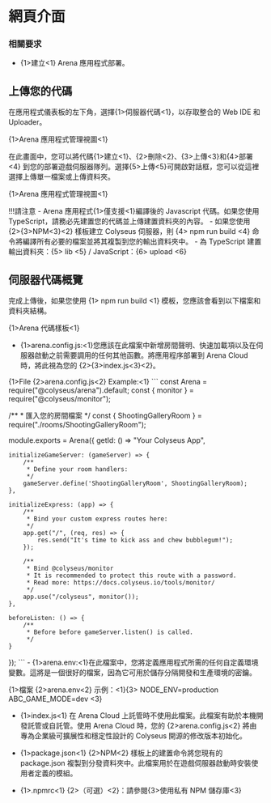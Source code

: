# 網頁介面

### 相關要求

* {1>建立<1} Arena 應用程式部署。

## 上傳您的代碼
在應用程式儀表板的左下角，選擇{1>伺服器代碼<1}，以存取整合的 Web IDE 和 Uploader。 

{1>Arena 應用程式管理視圖<1}

在此畫面中，您可以將代碼{1>建立<1}、{2>刪除<2}、{3>上傳<3}和{4>部署<4} 到您的部署遊戲伺服器隊列。選擇{5>上傳<5}可開啟對話框，您可以從這裡選擇上傳單一檔案或上傳資料夾。 

{1>Arena 應用程式管理視圖<1}

!!!請注意 - Arena 應用程式{1>僅支援<1}編譯後的 Javascript 代碼。如果您使用 TypeScript，請務必先建置您的代碼並上傳建置資料夾的內容。 - 如果您使用 {2>{3>NPM<3}<2} 樣板建立 Colyseus 伺服器，則 {4> npm run build <4} 命令將編譯所有必要的檔案並將其複製到您的輸出資料夾中。 - 為 TypeScript 建置輸出資料夾：{5> lib <5} / JavaScript：{6> upload <6}

## 伺服器代碼概覽

完成上傳後，如果您使用 {1> npm run build <1} 模板，您應該會看到以下檔案和資料夾結構。 

{1>Arena 代碼樣板<1}

- {1>arena.config.js:<1}您應該在此檔案中新增房間聲明、快速加載項以及在伺服器啟動之前需要調用的任何其他函數。將應用程序部署到 Arena Cloud 時，將此視為您的 {2>{3>index.js<3}<2}。

{1>File {2>arena.config.js<2} Example:<1} \`\`\` const Arena = require("@colyseus/arena").default; const { monitor } = require("@colyseus/monitor");

/\** * 匯入您的房間檔案 \*/ const { ShootingGalleryRoom } = require("./rooms/ShootingGalleryRoom");

module.exports = Arena({ getId: () => "Your Colyseus App",

    initializeGameServer: (gameServer) => {
        /**
         * Define your room handlers:
         */
        gameServer.define('ShootingGalleryRoom', ShootingGalleryRoom);
    },

    initializeExpress: (app) => {
        /**
         * Bind your custom express routes here:
         */
        app.get("/", (req, res) => {
            res.send("It's time to kick ass and chew bubblegum!");
        });

        /**
         * Bind @colyseus/monitor
         * It is recommended to protect this route with a password.
         * Read more: https://docs.colyseus.io/tools/monitor/
         */
        app.use("/colyseus", monitor());
    },

    beforeListen: () => {
        /**
         * Before before gameServer.listen() is called.
         */
    }

}); \`\`\` - {1>arena.env:<1}在此檔案中，您將定義應用程式所需的任何自定義環境變數。這將是一個很好的檔案，因為它可用於儲存分隔開發和生產環境的密鑰。

{1>檔案 {2>arena.env<2} 示例：<1}{3> NODE\_ENV=production ABC\_GAME\_MODE=dev <3}

 - {1>index.js<1} 在 Arena Cloud 上託管時不使用此檔案。此檔案有助於本機開發託管或自託管。使用 Arena Cloud 時，您的 {2>arena.config.js<2} 將由專為企業級可擴展性和穩定性設計的 Colyseus 開源的修改版本初始化。

 - {1>package.json<1} {2>NPM<2} 樣板上的建置命令將您現有的 package.json 複製到分發資料夾中。此檔案用於在遊戲伺服器啟動時安裝使用者定義的模組。

- {1>.npmrc<1} {2>（可選）<2}：請參閱{3>使用私有 NPM 儲存庫<3}